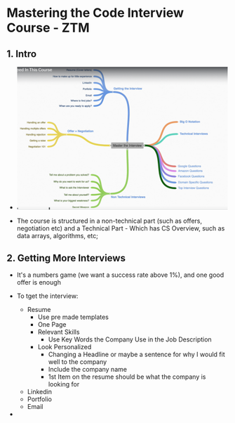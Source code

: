 # Mastering the Code Interview Course - ZTM

## 1. Intro

- ![Course Structure](/images/1_course-structure.png)

- The course is structured in a non-technical part (such as offers, negotiation etc) and a Technical Part - Which has CS Overview, such as data arrays, algorithms, etc;

 
## 2. Getting More Interviews

- It's a numbers game (we want a success rate above 1%), and one good offer is enough

- To tget the interview:
    - Resume
        - Use pre made templates
        - One Page
        - Relevant Skills
            - Use Key Words the Company Use in the Job Description
        - Look Personalized
            - Changing a Headline or maybe a sentence for why I would fit well to the company
            - Include the company name
            - 1st Item on the resume should be what the company is looking for
    - Linkedin
    - Portfolio
    - Email

-